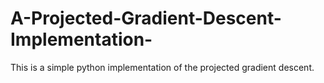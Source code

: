 # A-Projected-Gradient-Descent-Implementation-
This is  a simple python implementation of the projected gradient descent.
